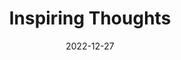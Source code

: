 ---
slug: thought-for-the-day
title: "Inspiring Thoughts"
date: 2022-12-27
excerpt: 'From the emperor down to the common man, the cultivation of the righteous life is the foundation for all.'
tags: [Inspiration, Motivation, Quotes, Thoughts]
---